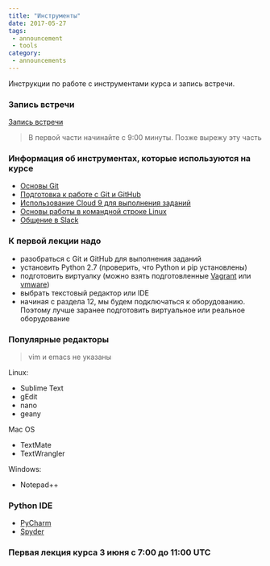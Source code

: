 ```yaml
---
title: "Инструменты"
date: 2017-05-27
tags:
 - announcement
 - tools
category:
 - announcements
---
```


Инструкции по работе с инструментами курса и запись встречи.

### Запись встречи

[Запись встречи](https://drive.google.com/open?id=0B0NXr5fFaEWCeEJaNWZrM3RMY3c)

> В первой части начинайте с 9:00 минуты. Позже вырежу эту часть 

### Информация об инструментах, которые используются на курсе

* [Основы Git](https://pyneng.github.io/docs/git-basics/)
* [Подготовка к работе с Git и GitHub](https://pyneng.github.io/docs/git-github-setup/)
* [Использование Cloud 9 для выполнения заданий](https://pyneng.github.io/docs/cloud/)
* [Основы работы в командной строке Linux](https://pyneng.github.io/docs/linux/)
* [Общение в Slack](https://pyneng.github.io/docs/slack/)


### К первой лекции надо

* разобраться с Git и GitHub для выполнения заданий
* установить Python 2.7 (проверить, что Python и pip установлены)
* подготовить виртуалку (можно взять подготовленные [Vagrant](https://pyneng.github.io/docs/vagrant/) или [vmware](https://github.com/natenka/PyNEng/blob/master/exercises/vm/vmware.md))
* выбрать текстовый редактор или IDE
* начиная с раздела 12, мы будем подключаться к оборудованию. Поэтому лучше заранее подготовить виртуальное или реальное оборудование

### Популярные редакторы

> vim и emacs не указаны

Linux:

* Sublime Text
* gEdit
* nano
* geany

Mac OS

* TextMate
* TextWrangler

Windows:

* Notepad++


### Python IDE

* [PyCharm](https://www.jetbrains.com/pycharm/)
* [Spyder](https://github.com/spyder-ide/spyder)

### Первая лекция курса 3 июня с 7:00 до 11:00 UTC

